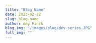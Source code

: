 ```yaml
---
title: "Blog Name"
date: 2023-02-22
slug: blog-name
author: Amy Finch
blog_img: "/images/blog/dev-series.JPG"
full_img: ""
---
```


